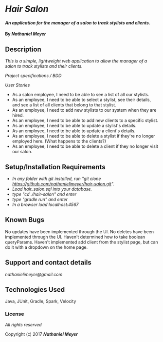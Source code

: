 # _Hair Salon_

#### _An application for the manager of a salon to track stylists and clients._

#### By _**Nathaniel Meyer**_

## Description

_This is a simple, lightweight web application to allow the manager of a salon to track stylists and their clients._

_Project specifications / BDD_

_User Stories_

* As a salon employee, I need to be able to see a list of all our stylists.
* As an employee, I need to be able to select a stylist, see their details, and see a list of all clients that belong to that stylist.
* As an employee, I need to add new stylists to our system when they are hired.
* As an employee, I need to be able to add new clients to a specific stylist.
* As an employee, I need to be able to update a stylist's details.
* As an employee, I need to be able to update a client's details.
* As an employee, I need to be able to delete a stylist if they're no longer employed here. (What happens to the clients?)
* As an employee, I need to be able to delete a client if they no longer visit our salon.

## Setup/Installation Requirements

* _In any folder with git installed, run "git clone https://github.com/nathanielimeyer/hair-salon.git"._
* _Load hair_salon.sql into your database._
* _type "cd ./hair-salon" and enter_
* _type "gradle run" and enter_
* _In a browser load localhost:4567_

## Known Bugs

No updates have been implemented through the UI.
No deletes have been implemented through the UI.
Haven't determined how to take boolean queryParams.
Haven't implemented add client from the stylist page, but can do it with a dropdown on the home page.

## Support and contact details

_nathanielimeyer@gmail.com_

## Technologies Used

Java, JUnit, Gradle, Spark, Velocity

### License

*All rights reserved*

Copyright (c) 2017 **_Nathaniel Meyer_**
